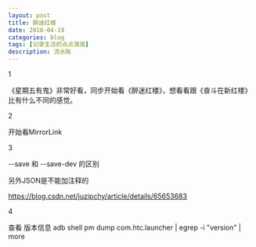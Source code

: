 ```yaml
---
layout: post
title: 醉迷红楼
date: 2018-04-19
categories: blog
tags: [记录生活的点点滴滴]
description: 流水账
---
```


1 

《星期五有鬼》非常好看，同步开始看《醉迷红楼》，想看看跟《奋斗在新红楼》比有什么不同的感觉。

2

开始看MirrorLink

3

--save 和 --save-dev 的区别

另外JSON是不能加注释的

https://blog.csdn.net/juzipchy/article/details/65653683

4

查看 版本信息 
adb shell pm dump com.htc.launcher | egrep -i "version" | more





